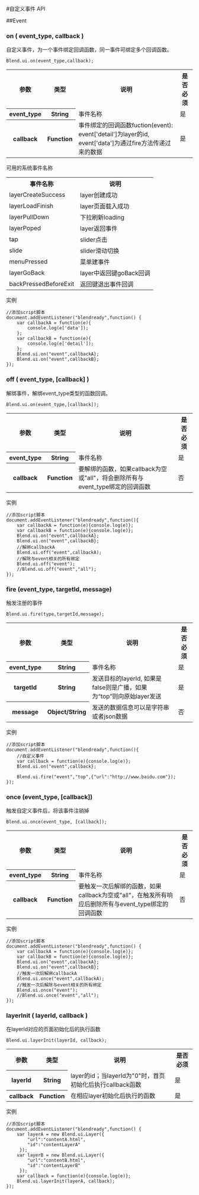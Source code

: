 #自定义事件 API

##Event
<h3 class="event" platform="ios android web">on ( event_type, callback ) </h3>
自定义事件，为一个事件绑定回调函数，同一事件可绑定多个回调函数。

<pre><code>Blend.ui.on(event_type,callback);</code></pre>

<table>
    <tbody>
        <tr>
        	<th>参数</th>
            <th>类型</th>
            <th>说明</th>
            <th>是否必须</th>
        </tr>
        <tr>
          <th>event_type</th>
          <th>String</th>
          <td>事件名称</td>
          <td>是</td>
        </tr>
        <tr>
          <th>callback</th>
          <th>Function</th>
          <td>事件绑定的回调函数fuction(event): event['detail']为layer的id, event['data']为通过fire方法传递过来的数据</td>
          <td>是</td>
        </tr>
   <tbody>
</table>

可用的系统事件名称

<table>
    <tbody>
        <tr>
        	<th>事件名称</th>
            <th>说明</th>
        </tr>
        <tr>
          <td>layerCreateSuccess</td>
          <td>layer创建成功</td>
        </tr>
        <tr>
          <td>layerLoadFinish</td>
          <td>layer页面载入成功</td>
        </tr>
        <tr>
          <td>layerPullDown</td>
          <td>下拉刷新loading</td>
        </tr>
        <tr>
          <td>layerPoped</td>
          <td>layer返回事件</td>
        </tr>
        <tr>
          <td>tap</td>
          <td>slider点击</td>
        </tr>
        <tr>
          <td>slide</td>
          <td>slider滑动切换</td>
        </tr>
        <tr>
          <td>menuPressed</td>
          <td>菜单建事件</td>
        </tr>
        <tr>
          <td>layerGoBack</td>
          <td>layer中返回键goBack回调</td>
        </tr>
        <tr>
          <td>backPressedBeforeExit</td>
          <td>返回键退出事件回调</td>
        </tr>
	<tbody>
</table>


实例
<pre><code>//添加script脚本
document.addEventListener("blendready",function() {
    var callbackA = function(e){
		console.log(e['data']);
    };
    var callbackB = function(e){
		console.log(e['detail']);
    };
	Blend.ui.on("event",callbackA};
	Blend.ui.on("event",callbackB};
});
</code></pre>

<h3 class="event" platform="ios android web">off ( event_type, [callback] )</h3>
解绑事件，解绑event_type类型的函数回调。

<pre><code>Blend.ui.on(event_type,[callback]);</code></pre>

<table>
    <tbody>
        <tr>
        	<th>参数</th>
            <th>类型</th>
            <th>说明</th>
            <th>是否必须</th>
        </tr>
        <tr>
          <th>event_type</th>
          <th>String</th>
          <td>事件名称</td>
          <td>是</td>
        </tr>
        <tr>
          <th>callback</th>
          <th>Function</th>
          <td>要解绑的函数，如果callback为空或"all"，将会删除所有与event_type绑定的回调函数</td>
          <td>否</td>
        </tr>
   <tbody>
</table>

实例
<pre><code>//添加script脚本
document.addEventListener("blendready",function(){
    var callbackA = function(e){console.log(e)};
    var callbackB = function(e){console.log(e)};
	Blend.ui.on("event",callbackA};
	Blend.ui.on("event",callbackB};
	//解绑callbackA
	Blend.ui.off("event",callbackA);
	//解除与event相关的所有绑定
	Blend.ui.off("event");
	//Blend.ui.off("event","all");
});
</code></pre>

<h3 class="event" platform="ios android web">fire (event_type, targetId, message) </h3>
触发注册的事件
<pre><code>Blend.ui.fire(type,targetId,message);</code></pre>

<table>
    <tbody>
        <tr>
        	<th>参数</th>
            <th>类型</th>
            <th>说明</th>
            <th>是否必须</th>
        </tr>
        <tr>
          <th>event_type</th>
          <th>String</th>
          <td>事件名称</td>
          <td>是</td>
        </tr>
        <tr>
          <th>targetId</th>
          <th>String</th>
          <td>发送目标的layerId, 如果是false则是广播，如果为“top”则向原始layer发送</td>
          <td>是</td>
        </tr>
        <tr>
          <th>message</th>
          <th>Object/String</th>
          <td>发送的数据信息可以是字符串或者json数据</td>
          <td>否</td>
        </tr>
   <tbody>
</table>

实例
<pre><code>//添加script脚本
document.addEventListener("blendready",function(){
    //自定义事件
    var callback = function(e){console.log(e)};
	Blend.ui.on("event",callback};

	Blend.ui.fire("event","top",{"url":"http://www.baidu.com"});
});
</code></pre>


<h3 class="event" platform="ios android web">once (event_type, [callback]) </h3>
触发自定义事件后，将该事件注销掉
<pre><code>Blend.ui.once(event_type, [callback]);</code></pre>

<table>
    <tbody>
        <tr>
        	<th>参数</th>
            <th>类型</th>
            <th>说明</th>
            <th>是否必须</th>
        </tr>
        <tr>
          <th>event_type</th>
          <th>String</th>
          <td>事件名称</td>
          <td>是</td>
        </tr>
        <tr>
          <th>callback</th>
          <th>Function</th>
          <td>要触发一次后解绑的函数，如果callback为空或"all"，在触发所有响应后删除所有与event_type绑定的回调函数</td>
          <td>否</td>
        </tr>
   <tbody>
</table>

实例
<pre><code>//添加script脚本
document.addEventListener("blendready",function() {
    var callbackA = function(e){console.log(e)};
    var callbackB = function(e){console.log(e)};
	Blend.ui.on("event",callbackA};
	Blend.ui.on("event",callbackB};
	//触发一次后解绑callbackA
	Blend.ui.once("event",callbackA);
	//触发一次后解除与event相关的所有绑定
	Blend.ui.once("event");
	//Blend.ui.once("event","all");
});
</code></pre>

<h3 class="event" platform="ios android web">layerInit ( layerId, callback )</h3>
在layerId对应的页面初始化后的执行函数
<pre><code>Blend.ui.layerInit(layerId, callback);</code></pre>

<table>
    <tbody>
        <tr>
        	<th>参数</th>
            <th>类型</th>
            <th>说明</th>
            <th>是否必须</th>
        </tr>
        <tr>
          <th>layerId</th>
          <th>String</th>
          <td>layer的id；当layerId为"0"时，首页初始化后执行callback函数</td>
          <td>是</td>
        </tr>
        <tr>
          <th>callback</th>
          <th>Function</th>
          <td>在相应layer初始化后执行的函数</td>
          <td>是</td>
        </tr>
   <tbody>
</table>

实例
<pre><code>//添加script脚本
document.addEventListener("blendready",function() {
    var layerA = new Blend.ui.Layer({
    	"url":"contentA.html",
    	"id":"contentLayerA"
	 });
	var layerB = new Blend.ui.Layer({
    	"url":"contentB.html",
    	"id":"contentLayerB"
	 });
    var callback = function(e){console.log(e)};
    Blend.ui.layerInit(layerA, callback);
});
</code></pre>
